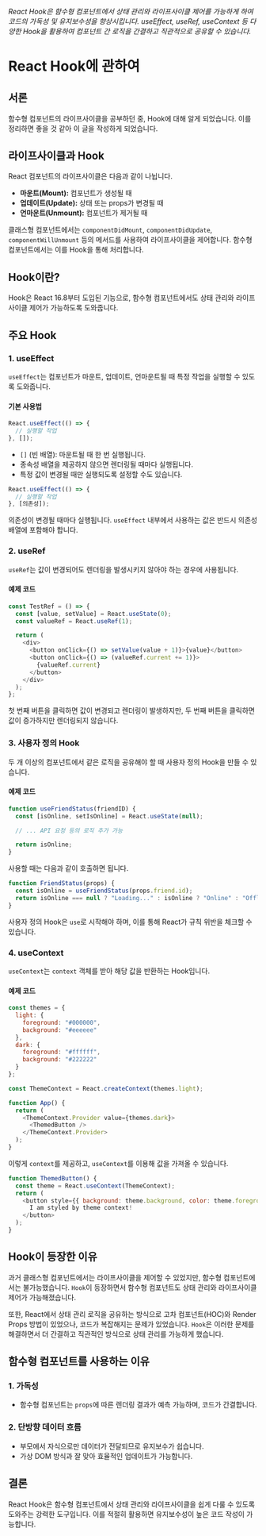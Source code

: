 ###### React Hook은 함수형 컴포넌트에서 상태 관리와 라이프사이클 제어를 가능하게 하여 코드의 가독성 및 유지보수성을 향상시킵니다. useEffect, useRef, useContext 등 다양한 Hook을 활용하여 컴포넌트 간 로직을 간결하고 직관적으로 공유할 수 있습니다.

# React Hook에 관하여

## 서론

함수형 컴포넌트의 라이프사이클을 공부하던 중, Hook에 대해 알게 되었습니다. 이를 정리하면 좋을 것 같아 이 글을 작성하게 되었습니다.

## 라이프사이클과 Hook

React 컴포넌트의 라이프사이클은 다음과 같이 나뉩니다.

- **마운트(Mount):** 컴포넌트가 생성될 때
- **업데이트(Update):** 상태 또는 props가 변경될 때
- **언마운트(Unmount):** 컴포넌트가 제거될 때

클래스형 컴포넌트에서는 `componentDidMount`, `componentDidUpdate`, `componentWillUnmount` 등의 메서드를 사용하여 라이프사이클을 제어합니다. 함수형 컴포넌트에서는 이를 Hook을 통해 처리합니다.

## Hook이란?

Hook은 React 16.8부터 도입된 기능으로, 함수형 컴포넌트에서도 상태 관리와 라이프사이클 제어가 가능하도록 도와줍니다.

## 주요 Hook

### 1. useEffect

`useEffect`는 컴포넌트가 마운트, 업데이트, 언마운트될 때 특정 작업을 실행할 수 있도록 도와줍니다.

#### 기본 사용법

```js
React.useEffect(() => {
  // 실행할 작업
}, []);
```

- `[]` (빈 배열): 마운트될 때 한 번 실행됩니다.
- 종속성 배열을 제공하지 않으면 렌더링될 때마다 실행됩니다.
- 특정 값이 변경될 때만 실행되도록 설정할 수도 있습니다.

```js
React.useEffect(() => {
  // 실행할 작업
}, [의존성]);
```

의존성이 변경될 때마다 실행됩니다. `useEffect` 내부에서 사용하는 값은 반드시 의존성 배열에 포함해야 합니다.

### 2. useRef

`useRef`는 값이 변경되어도 렌더링을 발생시키지 않아야 하는 경우에 사용됩니다.

#### 예제 코드

```js
const TestRef = () => {
  const [value, setValue] = React.useState(0);
  const valueRef = React.useRef(1);

  return (
    <div>
      <button onClick={() => setValue(value + 1)}>{value}</button>
      <button onClick={() => (valueRef.current += 1)}>
        {valueRef.current}
      </button>
    </div>
  );
};
```

첫 번째 버튼을 클릭하면 값이 변경되고 렌더링이 발생하지만, 두 번째 버튼을 클릭하면 값이 증가하지만 렌더링되지 않습니다.

### 3. 사용자 정의 Hook

두 개 이상의 컴포넌트에서 같은 로직을 공유해야 할 때 사용자 정의 Hook을 만들 수 있습니다.

#### 예제 코드

```js
function useFriendStatus(friendID) {
  const [isOnline, setIsOnline] = React.useState(null);

  // ... API 요청 등의 로직 추가 가능

  return isOnline;
}
```

사용할 때는 다음과 같이 호출하면 됩니다.

```js
function FriendStatus(props) {
  const isOnline = useFriendStatus(props.friend.id);
  return isOnline === null ? "Loading..." : isOnline ? "Online" : "Offline";
}
```

사용자 정의 Hook은 `use`로 시작해야 하며, 이를 통해 React가 규칙 위반을 체크할 수 있습니다.

### 4. useContext

`useContext`는 `context` 객체를 받아 해당 값을 반환하는 Hook입니다.

#### 예제 코드

```js
const themes = {
  light: {
    foreground: "#000000",
    background: "#eeeeee"
  },
  dark: {
    foreground: "#ffffff",
    background: "#222222"
  }
};

const ThemeContext = React.createContext(themes.light);

function App() {
  return (
    <ThemeContext.Provider value={themes.dark}>
      <ThemedButton />
    </ThemeContext.Provider>
  );
}
```

이렇게 `context`를 제공하고, `useContext`를 이용해 값을 가져올 수 있습니다.

```js
function ThemedButton() {
  const theme = React.useContext(ThemeContext);
  return (
    <button style={{ background: theme.background, color: theme.foreground }}>
      I am styled by theme context!
    </button>
  );
}
```

## Hook이 등장한 이유

과거 클래스형 컴포넌트에서는 라이프사이클을 제어할 수 있었지만, 함수형 컴포넌트에서는 불가능했습니다. `Hook`이 등장하면서 함수형 컴포넌트도 상태 관리와 라이프사이클 제어가 가능해졌습니다.

또한, React에서 상태 관리 로직을 공유하는 방식으로 고차 컴포넌트(HOC)와 Render Props 방법이 있었으나, 코드가 복잡해지는 문제가 있었습니다. `Hook`은 이러한 문제를 해결하면서 더 간결하고 직관적인 방식으로 상태 관리를 가능하게 했습니다.

## 함수형 컴포넌트를 사용하는 이유

### 1. 가독성

- 함수형 컴포넌트는 `props`에 따른 렌더링 결과가 예측 가능하며, 코드가 간결합니다.

### 2. 단방향 데이터 흐름

- 부모에서 자식으로만 데이터가 전달되므로 유지보수가 쉽습니다.
- 가상 DOM 방식과 잘 맞아 효율적인 업데이트가 가능합니다.

## 결론

React Hook은 함수형 컴포넌트에서 상태 관리와 라이프사이클을 쉽게 다룰 수 있도록 도와주는 강력한 도구입니다. 이를 적절히 활용하면 유지보수성이 높은 코드 작성이 가능합니다.
